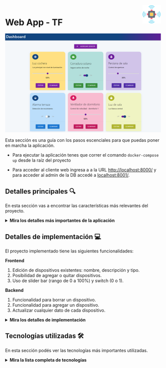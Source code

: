 <a >
    <img src="src\frontend\static\images\logo.png" alt="logo" title="Goto IoT" align="right" width="60" height="60" />
</a>

Web App - TF
=======================

![architecture](web_app.png)


Esta sección es una guía con los pasos escenciales para que puedas poner en marcha la aplicación.

- Para ejecutar la aplicación tenes que correr el comando `docker-compose up` desde la raíz del proyecto

- Para acceder al cliente web ingresa a a la URL [http://localhost:8000/](http://localhost:8000/) y para acceder al admin de la DB accedé a [localhost:8001/](http://localhost:8001/). 


## Detalles principales 🔍

En esta sección vas a encontrar las características más relevantes del proyecto.

<details><summary><b>Mira los detalles más importantes de la aplicación</b></summary><br>
<br>


### Organización del proyecto

En la siguiente ilustración podés ver cómo está organizado el proyecto para que tengas en claro qué cosas hay en cada lugar.

```sh
├── db                          # directorio de la DB
│   ├── data                    # estructura y datos de la DB
│   └── dumps                   # directorio de estructuras de la DB
│       └── smart_home.sql      # estructura con la base de datos "smart_home"
└── src                         # directorio codigo fuente
│   ├── backend                 # directorio para el backend de la aplicacion
│   │   ├── index.js            # codigo principal del backend
│   │   ├── mysql-connector.js  # codigo de conexion a la base de datos
│   │   ├── package.json        # configuracion de proyecto NodeJS
│   │   └── package-lock.json   # configuracion de proyecto NodeJS
│   └── frontend                # directorio para el frontend de la aplicacion
│       ├── js                  # codigo javascript que se compila automáticamente
│       ├── static              # donde alojan archivos de estilos, imagenes, fuentes, etc.
│       ├── ts                  # donde se encuentra el codigo TypeScript a desarrollar
│       └── index.html          # archivo principal del cliente HTML
├── docker-compose.yml          # archivo donde se aloja la configuracion completa
├── README.md                   # este archivo
├── CHANGELOG.md                # archivo para guardar los cambios del proyecto
├── LICENSE.md                  # licencia del proyecto
```


</details>

## Detalles de implementación 💻

El proyecto implementado tiene las siguientes funcionalidades:

**Frontend**
1. Edición de dispositivos existentes: nombre, descripción y tipo.
2. Posibilidad de agregar o quitar dispositivos.
3. Uso de slider bar (rango de 0 a 100%) y switch (0 o 1).

**Backend**
1. Funcionalidad para borrar un dispositivo.
2. Funcionalidad para agregar un dispositivo.
3. Actualizar cualquier dato de cada dispositivo.


<details><summary><b>Mira los detalles de implementación</b></summary><br>

### Agregar un dispositivo

- Hacer click sobre el boton "Agregar Sensor" y se abrirá un formulario
- Ingresar los siguiente datos:
    - Nombre del sensor
    - Descripción
    - Tipo de control (Switch o Slider bar)
    - Nombre del icono
    - Valor inicial (decimal de 0 a 1)
- Al completar el formulario dar clik sobre el boton "Crear sennsor"


### Frontend

El frontend de este proyecto fue desarrollado utilizando TypeScript, HTML y la librería Materialize para el diseño visual. El objetivo principal fue crear un dashboard donde se pueden visualizar y gestionar distintos sensores, mostrando cada uno en una tarjeta (card) para facilitar su comprensión y control. Para mantener el código ordenado y modular, las funciones principales se separaron en diferentes archivos según su responsabilidad.

Para la gestión de tarjetas, se utilizan archivos como cardDB.ts, cardAdd.ts, cardEdit.ts, cardEditSendDB.ts y cardDelete.ts. Estos archivos permiten agregar, editar y eliminar tarjetas de manera eficiente. El archivo cardSlider.ts se encarga de implementar los sliders o switches que aparecen en las tarjetas, facilitando el cambio de estado de los sensores de forma visual y rápida. Además, device.ts maneja aspectos específicos del dispositivo donde se ejecuta la aplicación, adaptando la funcionalidad según sea necesario. En las siguietnes lineas se detalla cada script TypeScript con su respectiva funcioanlidad.

- cardDB.ts: Gestiona obtener informacion de la base de datos y cargar en cada tarjeta.
- cardAdd.ts: Función para agregar nuevas tarjetas, incluyendo la validación de los datos ingresados por el usuario.
- cardEdit.ts: Permite editar tarjetas existentes, se activa con el boton "Editar", mostrando los datos actuales en el formulario de edición.
- cardEditSendDB.ts: Se encarga de enviar los cambios realizados en la edición de una tarjeta a la base de datos local.
- cardDelete.ts: Gestiona la eliminación de tarjetas, a trves del boton "Eliminar", solicitando confirmación antes de borrar.
- cardSlider.ts: Implementa el slider o switch dentro de cada tarjeta, permitiendo cambiar el estado de los sensores de forma visual.
- mian.ts: Organiza todas las funciones independientes.

En cuanto a la interacción del usuario, este puede agregar nuevas tarjetas llenando un formulario, editar las tarjetas existentes (con validaciones para asegurar la integridad de los datos), y eliminar tarjetas, siempre solicitando confirmación para evitar borrados accidentales. La navegación entre las tarjetas se realiza de manera sencilla gracias al slider, y la aplicación muestra mensajes claros para informar sobre el estado de las acciones realizadas. Se priorizó la modularidad del código, la persistencia local de los datos y la retroalimentación inmediata al usuario para asegurar una experiencia fluida y confiable.

Principales interacciones de usuario:

- Agregar una nueva tarjeta llenando un formulario con validación.
- Editar tarjetas ya creadas, mostrando los datos actuales para modificarlos.
- Eliminar tarjetas, siempre pidiendo confirmación antes.
- Navegar entre tarjetas usando un slider visual.
- Recibir mensajes de error o confirmación según lo que se haga.

### Backend

![architecture](mysqlDB.png)

El backend, desarrollado en Node.js con JavaScript, utiliza Express para gestionar las rutas HTTP y MySQL para la persistencia de datos. El archivo index.js actúa como servidor, recibiendo solicitudes del frontend y respondiendo con la información solicitada. La conexión a la base de datos MySQL se realiza a través de mysql-connector.js, permitiendo ejecutar consultas SQL para gestionar los datos de las tarjetas.

La estructura de la base de datos está definida en smart_home.sql, asegurando la integridad de los datos. El archivo package.json gestiona las dependencias necesarias, como Express y el conector de MySQL.

El frontend se comunica con el backend mediante solicitudes HTTP, permitiendo operaciones CRUD (crear, leer, actualizar, eliminar) sobre las tarjetas. El backend procesa estas solicitudes, interactúa con la base de datos y responde al cliente web con los resultados.

Entre las responsabilidades más relevantes del backend se encuentran:

- Gestionar la autenticación y el flujo de datos entre el cliente web y la base de datos.
- Ejecutar operaciones CRUD sobre las tarjetas de manera eficiente y segura.
- Mantener la integridad y consistencia de los datos almacenados en MySQL.
- Responder al frontend con información actualizada y mensajes de estado claros.
- Facilitar la escalabilidad y el mantenimiento del sistema gracias a su estructura modular.

<details><summary><b>Endpoints disponibles</b></summary><br>


1) Obtener todos los dispositivos.

```json
{
    "method": "GET",
    "endpoint": "/devices/",
    "request_headers": "application/json",
    "request_body": "",
    "response_code": 200,
    "response_body": [
        {
            "id": 1,
            "name": "Luz 2",
            "description": "Luz de la cocina",
            "tipo": 0,
            "valor": null,
            "iconMate": "toys"
        }
    ]
}
``` 

2) Crear un nuevo dispositivo.

```json
{
    "method": "POST",
    "endpoint": "/devices/",
    "request_headers": "application/json",
    "request_body": {
        "name": "Bedroom Light",
        "description": "Luz del dormitorio",
        "tipo": 0,
        "valor": 0,
        "iconMate": "light_bulb"
    },
    "response_code": 201,
    "response_body": {
        "message": "Dispositivo creado exitosamente",
        "id": 3
    }
}
``` 

3) Actualizar un dispositivo existente.

```json
{
    "method": "PUT",
    "endpoint": "/devices/:id",
    "request_headers": "application/json",
    "request_body": {
        "name": "Updated Device Name",
        "valor": 1,
        "description": "Nueva descripción"
    },
    "response_code": 200,
    "response_body": {
        "message": "Dispositivo actualizado"
    }
}
``` 

4) Eliminar un dispositivo.

```json
{
    "method": "DELETE",
    "endpoint": "/devices/:id",
    "request_headers": "application/json",
    "request_body": "",
    "response_code": 200,
    "response_body": {
        "message": "Dispositivo eliminado"
    }
}
``` 

</details>

</details>


## Tecnologías utilizadas 🛠️

En esta sección podés ver las tecnologías más importantes utilizadas.

<details><summary><b>Mira la lista completa de tecnologías</b></summary><br>

* [Docker](https://www.docker.com/) - Ecosistema que permite la ejecución de contenedores de software.
* [Docker Compose](https://docs.docker.com/compose/) - Herramienta que permite administrar múltiples contenedores de Docker.
* [Node JS](https://nodejs.org/es/) - Motor de ejecución de código JavaScript en backend.
* [MySQL](https://www.mysql.com/) - Base de datos para consultar y almacenar datos.
* [PHPMyAdmin](https://www.phpmyadmin.net/) - Administrador web de base de datos.
* [Material Design](https://material.io/design) - Bibliotecas de estilo responsive para aplicaciones web.
* [TypeScript](https://www.typescriptlang.org/) - Superset de JavaScript tipado y con clases.

</details>

